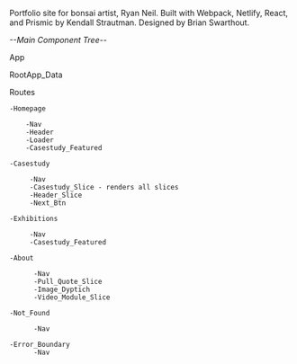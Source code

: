 Portfolio site for bonsai artist, Ryan Neil. Built with Webpack, Netlify, React, and Prismic by Kendall Strautman. Designed by Brian Swarthout. 

*--Main Component Tree--*

App

RootApp_Data
                                                                    
Routes 

    -Homepage
        
        -Nav   
        -Header
        -Loader  
        -Casestudy_Featured 
        
    -Casestudy
    
         -Nav   
         -Casestudy_Slice - renders all slices   
         -Header_Slice    
         -Next_Btn
         
    -Exhibitions
    
         -Nav    
         -Casestudy_Featured
         
    -About 
    
          -Nav
          -Pull_Quote_Slice
          -Image_Dyptich
          -Video_Module_Slice
          
    -Not_Found   
    
          -Nav
          
    -Error_Boundary
          -Nav
